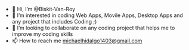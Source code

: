 - 👋 Hi, I’m @Biskit-Van-Roy
- 👀 I’m interested in coding Web Apps, Movile Apps, Desktop Apps and any project that includes Coding ;)
- 💞️ I’m looking to collaborate on any coding project that helps me to improve my coding skills
- 📫 How to reach me michaelhidalgo1403@gmail.com
